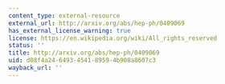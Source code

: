 ```yaml
---
content_type: external-resource
external_url: http://arxiv.org/abs/hep-ph/0409069
has_external_license_warning: true
license: https://en.wikipedia.org/wiki/All_rights_reserved
status: ''
title: http://arxiv.org/abs/hep-ph/0409069
uid: d08f4a24-6493-4541-8959-4b908a8607c3
wayback_url: ''
---
```

